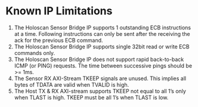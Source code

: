 # Known IP Limitations

1. The Holoscan Sensor Bridge IP supports 1 outstanding ECB instructions at a time.
   Following instructions can only be sent after the receiving the ack for the previous
   ECB command.
1. The Holoscan Sensor Bridge IP supports single 32bit read or write ECB commands only.
1. The Holoscan Sensor Bridge IP does not support rapid back-to-back ICMP (or PING)
   requests. The time between successive pings should be >= 1ms.
1. The Sensor RX AXI-Stream TKEEP signals are unused. This implies all bytes of TDATA
   are valid when TVALID is high.
1. The Host TX & RX AXI-stream supports TKEEP not equal to all 1’s only when TLAST is
   high. TKEEP must be all 1’s when TLAST is low.
